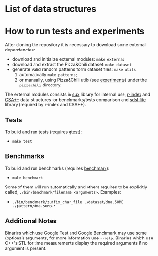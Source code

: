 # List of data structures

# How to run tests and experiments

After cloning the repository it is necessary to download some external
dependencies:
- download and initialize external modules: `make external`
- download and extract the Pizza&Chili dataset: `make dataset`
- generate valid random patterns form dataset files: `make utils`
  1. automatically `make patterns`;
  2. or manually, using Pizza&Chili utils (see [experiments]) under the
     `pizzachili` directory.

The external modules consists in [sux] library for internal use, [r-index] and
[CSA++] data structures for benchmarks/tests comparison and [sdsl-lite] library
(required by r-index and CSA++).

## Tests

To build and run tests (requires [gtest]):
- `make test`

## Benchmarks

To build and run benchmarks (requires [benchmark]):
- `make benchmark`

Some of them will run automatically and others requires to be explicitly called,
`./bin/benchmark/filename <arguments>`. Examples:
- `./bin/benchmark/zuffix_char_file ./dataset/dna.50MB ./pattern/dna.50MB.*`

## Additional Notes
Binaries which use Google Test and Google Benchmark may use some (optional)
arguments, for more information use `--help`. Binaries which use C++'s STL for
time measurements display the required arguments if no argument is present.

[gtest]: https://github.com/google/googletest "Google Test"
[benchmark]: https://github.com/google/benchmark "Google Benchmark"

[sux]: https://github.com/vigna/sux "Sux"
[sdsl-lite]: https://github.com/simongog/sdsl-lite "Succinct Data Structure Library"
[r-index]: https://github.com/nicolaprezza/r-index "Prezza's r-index"
[CSA++]: https://github.com/mpetri/benchmark-suffix-array "Petri's CSA++"

[experiments]: http://pizzachili.dcc.uchile.cl/experiments.html "Pizza&Chili Experiments"
